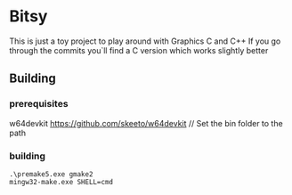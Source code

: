# Bitsy

This is just a toy project to play around with Graphics C and C++
If you go through the commits you`ll find a C version which works slightly better

## Building

### prerequisites

w64devkit
https://github.com/skeeto/w64devkit // Set the bin folder to the path

### building
```
.\premake5.exe gmake2
mingw32-make.exe SHELL=cmd
```
